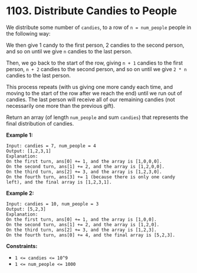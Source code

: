 # 1103. Distribute Candies to People

We distribute some number of `candies`, to a row of `n = num_people`
people in the following way:

We then give 1 candy to the first person, 2 candies to the second
person, and so on until we give `n` candies to the last person.

Then, we go back to the start of the row, giving `n + 1` candies to the
first person, `n + 2` candies to the second person, and so on until we
give `2 * n` candies to the last person.

This process repeats (with us giving one more candy each time, and
moving to the start of the row after we reach the end) until we run out
of candies.  The last person will receive all of our remaining candies
(not necessarily one more than the previous gift).

Return an array (of length `num_people` and sum `candies`) that
represents the final distribution of candies.

__Example 1:__

```
Input: candies = 7, num_people = 4
Output: [1,2,3,1]
Explanation:
On the first turn, ans[0] += 1, and the array is [1,0,0,0].
On the second turn, ans[1] += 2, and the array is [1,2,0,0].
On the third turn, ans[2] += 3, and the array is [1,2,3,0].
On the fourth turn, ans[3] += 1 (because there is only one candy left), and the final array is [1,2,3,1].
```

__Example 2:__

```
Input: candies = 10, num_people = 3
Output: [5,2,3]
Explanation: 
On the first turn, ans[0] += 1, and the array is [1,0,0].
On the second turn, ans[1] += 2, and the array is [1,2,0].
On the third turn, ans[2] += 3, and the array is [1,2,3].
On the fourth turn, ans[0] += 4, and the final array is [5,2,3].
```

__Constraints:__

* `1 <= candies <= 10^9`
* `1 <= num_people <= 1000`
